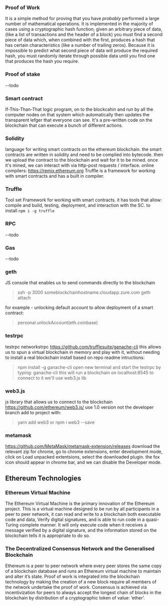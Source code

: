 ### Proof of Work
It is a simple method for proving that you have *probably* performed a large number of mathematical operations. It is implemented in the majority of cases using a cryptographic hash function; given an arbitrary piece of data, (like a list of transactions and the header of a block) you must find a second piece of data which, when combined with the first, produces a hash that has certain characteristics (like a number of trailing zeros). Because it is impossible to predict what second piece of data will produce the required hash, you must randomly iterate through possible data until you find one that produces the hash you require.

### Proof of stake
--todo


### Smart contract

If-This-Than-That logic program, on to the blockcahin and run by all the computer nodes on that system which automatically then updates the transparent lefger that everyone can see.
It's a pre-written code on the blockchain that can execute a bunch of different actions.

### Solidity
language for writing smart contracts on the ethereum blockchain.
the smart contracts are written in solidity and need to be complied into bytecode. then we upload the contract to the blockchain and wait for it to be mined. once it's mined, we can interact with via http-post requests / interface.
online compilers: https://remix.ethereum.org
Truffle is a framework for working with smart contracts and has a built in compiler. 

### Truffle
Tool set Framework for working with smart contracts. it has tools that allow: compile and build, testing, deployment, and interaction with the SC.
to install
```npm i -g truffle```

### RPC
--todo

### Gas
--todo

### geth
JS console that enables us to send commands directly to the blockchain

> ssh -p 3000 someblockchainhostname.cloudapp.zure.com
> geth attach

for example - unlocking default account to allow deployment of a smart contract:

> personal.unlockAccount(eth.coinbase)

### testrpc
testrpc networkstrpc
https://github.com/trufflesuite/ganache-cli
this allows us to spun a virtual blockchain in memory and play with it, without needing to install a real blockchain
install based on repo readme intructions:
>npm install -g ganache-cli
open new terminal and start the testrpc by typing:
>ganache-cli
this will run a blockchain on localhost:8545
to connect to it we'll use web3.js lib


### web3.js
js library that allows us to connect to the blockchain
https://github.com/ethereum/web3.js/
use 1.0 version not the developer branch
add to project with:
>yarn add web3
or
>npm i web3 --save


### metamask
https://github.com/MetaMask/metamask-extension/releases
download the relevant zip for chrome, go to chrome extensions, enter development mode, click on Load unpacked extentsions, select the downloaded plugin. the fox icon should appear in chrome bar, and we can disable the Developer mode.


## Ethereum Technologies

### Ethereum Virtual Machine

The Ethereum Virtual Machine is the primary innovation of the Ethereum project. This is a virtual machine designed to be run by all participants in a peer to peer network, it can read and write to a blockchain both executable code and data, Verify digital signatures, and is able to run code in a quasi-Turing complete manner. It will only execute code when it receives a message verified by a digital signature, and the information stored on the blockchain tells it is appropriate to do so.

### The Decentralized Consensus Network and the Generalised Blockchain

Ethereum is a peer to peer network where every peer stores the same copy of a blockchain database and runs an Ethereum virtual machine to maintain and alter it’s state. Proof of work is integrated into the blockchain technology by making the creation of a new block require all members of the network undertake the proof of work. Consensus is achieved via incentivization for peers to always accept the longest chain of blocks in the blockchain by distribution of a cryptographic token of value: ‘ether’.

